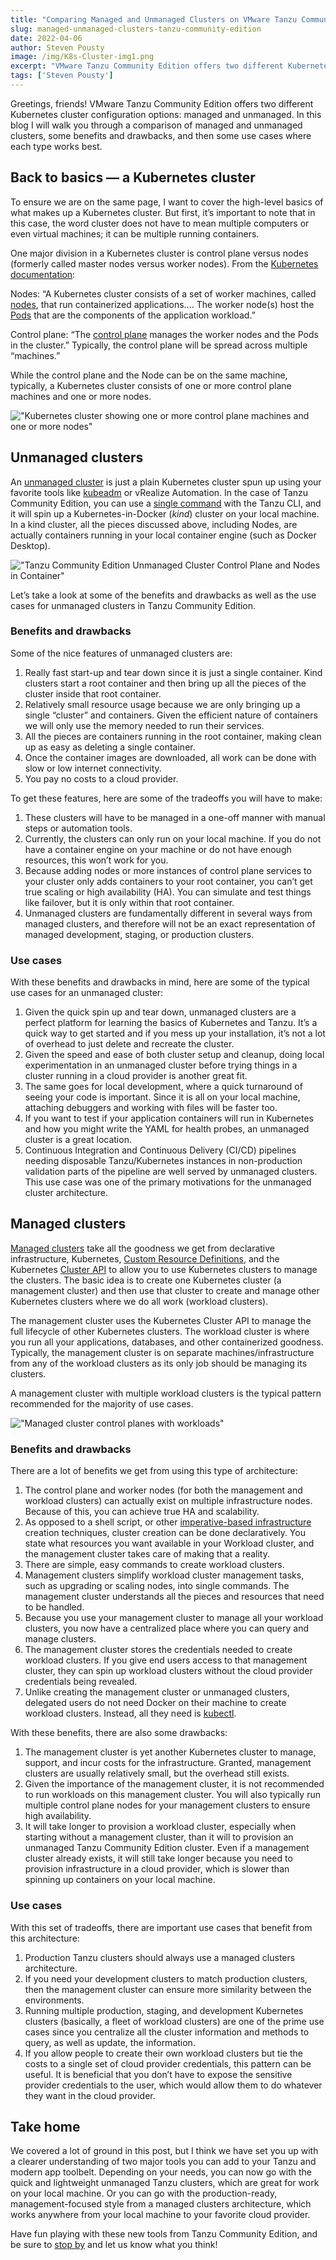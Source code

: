 ```yaml
---
title: "Comparing Managed and Unmanaged Clusters on VMware Tanzu Community Edition"
slug: managed-unmanaged-clusters-tanzu-community-edition
date: 2022-04-06
author: Steven Pousty
image: /img/K8s-Cluster-img1.png
excerpt: "VMware Tanzu Community Edition offers two different Kubernetes cluster configuration options: managed and unmanaged. In this blog I will walk you through a comparison of managed and unmanaged clusters, some benefits and drawbacks, and then some use cases where each type works best."
tags: ['Steven Pousty']
---
```

 
Greetings, friends! VMware Tanzu Community Edition offers two different Kubernetes cluster configuration options: managed and unmanaged. In this blog I will walk you through a comparison of managed and unmanaged clusters, some benefits and drawbacks, and then some use cases where each type works best.

## Back to basics — a Kubernetes cluster

To ensure we are on the same page, I want to cover the high-level basics of what makes up a Kubernetes cluster. But first, it’s important to note that in this case, the word cluster does not have to mean multiple computers or even virtual machines; it can be multiple running containers.

One major division in a Kubernetes cluster is control plane versus nodes (formerly called master nodes versus worker nodes). From the [Kubernetes documentation](https://kubernetes.io/docs/concepts/overview/components/):

Nodes:
“A Kubernetes cluster consists of a set of worker machines, called [nodes](https://kubernetes.io/docs/concepts/architecture/nodes/), that run containerized applications…. The worker node(s) host the [Pods](https://kubernetes.io/docs/concepts/workloads/pods/) that are the components of the application workload.”

Control plane:
“The [control plane](https://kubernetes.io/docs/reference/glossary/?all=true#term-control-plane) manages the worker nodes and the Pods in the cluster.” Typically, the control plane will be spread across multiple “machines.”

While the control plane and the Node can be on the same machine, typically, a Kubernetes cluster consists of one or more control plane machines and one or more nodes.

!["Kubernetes cluster showing one or more control plane machines and one or more nodes"](/img/K8s-Cluster-img1.png)

## Unmanaged clusters

An [unmanaged cluster](https://tanzucommunityedition.io/docs/getting-started-unmanaged/) is just a plain Kubernetes cluster spun up using your favorite tools like [kubeadm](https://kubernetes.io/docs/setup/production-environment/tools/kubeadm/install-kubeadm/) or vRealize Automation. In the case of Tanzu Community Edition, you can use a [single command](https://tanzucommunityedition.io/docs/getting-started-unmanaged/) with the Tanzu CLI, and it will spin up a Kubernetes-in-Docker (*kind*) cluster on your local machine. In a kind cluster, all the pieces discussed above, including Nodes, are actually containers running in your local container engine (such as Docker Desktop).

!["Tanzu Community Edition Unmanaged Cluster Control Plane and Nodes in Container"](/img/Cluster-Container-img2.png)

Let’s take a look at some of the benefits and drawbacks as well as the use cases for unmanaged clusters in Tanzu Community Edition.

### Benefits and drawbacks

Some of the nice features of unmanaged clusters are:

1. Really fast start-up and tear down since it is just a single container. Kind clusters start a root container and then bring up all the pieces of the cluster inside that root container.
2. Relatively small resource usage because we are only bringing up a single “cluster” and containers. Given the efficient nature of containers we will only use the memory needed to run their services.
3. All the pieces are containers running in the root container, making clean up as easy as deleting a single container.
4. Once the container images are downloaded, all work can be done with slow or low internet connectivity.
5. You pay no costs to a cloud provider.

To get these features, here are some of the tradeoffs you will have to make:

1. These clusters will have to be managed in a one-off manner with manual steps or automation tools.
2. Currently, the clusters can only run on your local machine. If you do not have a container engine on your machine or do not have enough resources, this won’t work for you.
3. Because adding nodes or more instances of control plane services to your cluster only adds containers to your root container, you can’t get true scaling or high availability (HA). You can simulate and test things like failover, but it is only within that root container.
4. Unmanaged clusters are fundamentally different in several ways from managed clusters, and therefore will not be an exact representation of managed development, staging, or production clusters.

### Use cases

With these benefits and drawbacks in mind, here are some of the typical use cases for an unmanaged cluster:

1. Given the quick spin up and tear down, unmanaged clusters are a perfect platform for learning the basics of Kubernetes and Tanzu. It’s a quick way to get started and if you mess up your installation, it’s not a lot of overhead to just delete and recreate the cluster.
2. Given the speed and ease of both cluster setup and cleanup, doing local experimentation in an unmanaged cluster before trying things in a cluster running in a cloud provider is another great fit.
3. The same goes for local development, where a quick turnaround of seeing your code is important. Since it is all on your local machine, attaching debuggers and working with files will be faster too.
4. If you want to test if your application containers will run in Kubernetes and how you might write the YAML for health probes, an unmanaged cluster is a great location.
5. Continuous Integration and Continuous Delivery (CI/CD) pipelines needing disposable Tanzu/Kubernetes instances in non-production validation parts of the pipeline are well served by unmanaged clusters. This use case was one of the primary motivations for the unmanaged cluster architecture.

## Managed clusters

[Managed clusters](https://tanzucommunityedition.io/docs/getting-started/) take all the goodness we get from declarative infrastructure, Kubernetes, [Custom Resource Definitions](https://kubernetes.io/docs/concepts/extend-kubernetes/api-extension/custom-resources/), and the Kubernetes [Cluster API](https://cluster-api.sigs.k8s.io/) to allow you to use Kubernetes clusters to manage the clusters. The basic idea is to create one Kubernetes cluster (a management cluster) and then use that cluster to create and manage other Kubernetes clusters where we do all work (workload clusters).

The management cluster uses the Kubernetes Cluster API to manage the full lifecycle of other Kubernetes clusters. The workload cluster is where you run all your applications, databases, and other containerized goodness. Typically, the management cluster is on separate machines/infrastructure from any of the workload clusters as its only job should be managing its clusters.

A management cluster with multiple workload clusters is the typical pattern recommended for the majority of use cases.

!["Managed cluster control planes with workloads"](/img/mgmt-cluster-controlplane-img3.png)

### Benefits and drawbacks

There are a lot of benefits we get from using this type of architecture:

1. The control plane and worker nodes (for both the management and workload clusters) can actually exist on multiple infrastructure nodes. Because of this, you can achieve true HA and scalability.
2. As opposed to a shell script, or other [imperative-based infrastructure](https://openupthecloud.com/declarative-vs-imperative-infra/) creation techniques, cluster creation can be done declaratively. You state what resources you want available in your Workload cluster, and the management cluster takes care of making that a reality.
3. There are simple, easy commands to create workload clusters.
4. Management clusters simplify workload cluster management tasks, such as upgrading or scaling nodes, into single commands. The management cluster understands all the pieces and resources that need to be handled.
5. Because you use your management cluster to manage all your workload clusters, you now have a centralized place where you can query and manage clusters.
6. The management cluster stores the credentials needed to create workload clusters. If you give end users access to that management cluster, they can spin up workload clusters without the cloud provider credentials being revealed.
7. Unlike creating the management cluster or unmanaged clusters, delegated users do not need Docker on their machine to create workload clusters. Instead, all they need is [kubectl](https://kubernetes.io/docs/reference/kubectl/kubectl/).

With these benefits, there are also some drawbacks:

1. The management cluster is yet another Kubernetes cluster to manage, support, and incur costs for the infrastructure. Granted, management clusters are usually relatively small, but the overhead still exists.
2. Given the importance of the management cluster, it is not recommended to run workloads on this management cluster. You will also typically run multiple control plane nodes for your management clusters to ensure high availability.
3. It will take longer to provision a workload cluster, especially when starting without a management cluster, than it will to provision an unmanaged Tanzu Community Edition cluster. Even if a management cluster already exists, it will still take longer because you need to provision infrastructure in a cloud provider, which is slower than spinning up containers on your local machine.

### Use cases

With this set of tradeoffs, there are important use cases that benefit from this architecture:

1. Production Tanzu clusters should always use a managed clusters architecture.
2. If you need your development clusters to match production clusters, then the management cluster can ensure more similarity between the environments.
3. Running multiple production, staging, and development Kubernetes clusters (basically, a fleet of workload clusters) are one of the prime use cases since you centralize all the cluster information and methods to query, as well as update, the information.
4. If you allow people to create their own workload clusters but tie the costs to a single set of cloud provider credentials, this pattern can be useful. It is beneficial that you don’t have to expose the sensitive provider credentials to the user, which would allow them to do whatever they want in the cloud provider.

## Take home

We covered a lot of ground in this post, but I think we have set you up with a clearer understanding of two major tools you can add to your Tanzu and modern app toolbelt. Depending on your needs, you can now go with the quick and lightweight unmanaged Tanzu clusters, which are great for work on your local machine. Or you can go with the production-ready, management-focused style from a managed clusters architecture, which works anywhere from your local machine to your favorite cloud provider.

Have fun playing with these new tools from Tanzu Community Edition, and be sure to [stop by](https://tanzucommunityedition.io/community/) and let us know what you think!
